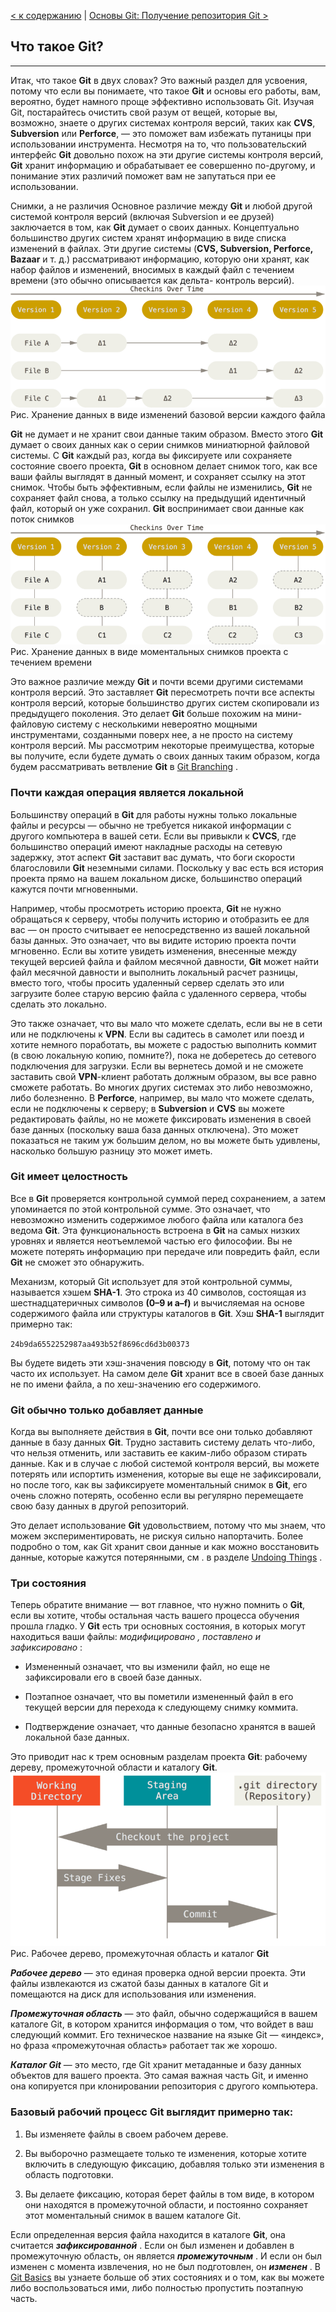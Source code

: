 [< к содержанию](./readme.md) |
[Основы Git: Получение репозитория Git >](./GettingGit.md)

 ## Что такое Git? 
___
Итак, что такое **Git** в двух словах? Это важный раздел для усвоения, потому что если вы понимаете, что такое **Git** и основы его работы, вам, вероятно, будет намного проще эффективно использовать Git. Изучая Git, постарайтесь очистить свой разум от вещей, которые вы, возможно, знаете о других системах контроля версий, таких как **CVS**, **Subversion** или **Perforce**, — это поможет вам избежать путаницы при использовании инструмента. Несмотря на то, что пользовательский интерфейс **Git** довольно похож на эти другие системы контроля версий, **Git** хранит информацию и обрабатывает ее совершенно по-другому, и понимание этих различий поможет вам не запутаться при ее использовании.

Снимки, а не различия
Основное различие между **Git** и любой другой системой контроля версий (включая Subversion и ее друзей) заключается в том, как **Git** думает о своих данных. Концептуально большинство других систем хранят информацию в виде списка изменений в файлах. Эти другие системы (**CVS, Subversion, Perforce, Bazaar** и т. д.) рассматривают информацию, которую они хранят, как набор файлов и изменений, вносимых в каждый файл с течением времени (это обычно описывается как дельта- контроль версий).
![](./assets/img1.png)
Рис. Хранение данных в виде изменений базовой версии каждого файла

**Git** не думает и не хранит свои данные таким образом. Вместо этого **Git** думает о своих данных как о серии снимков миниатюрной файловой системы. С **Git** каждый раз, когда вы фиксируете или сохраняете состояние своего проекта, **Git** в основном делает снимок того, как все ваши файлы выглядят в данный момент, и сохраняет ссылку на этот снимок. Чтобы быть эффективным, если файлы не изменились, **Git** не сохраняет файл снова, а только ссылку на предыдущий идентичный файл, который он уже сохранил. **Git** воспринимает свои данные как поток снимков 
![](./assets/img2.png)
Рис. Хранение данных в виде моментальных снимков проекта с течением времени

Это важное различие между **Git** и почти всеми другими системами контроля версий. Это заставляет **Git** пересмотреть почти все аспекты контроля версий, которые большинство других систем скопировали из предыдущего поколения. Это делает **Git** больше похожим на мини-файловую систему с несколькими невероятно мощными инструментами, созданными поверх нее, а не просто на систему контроля версий. Мы рассмотрим некоторые преимущества, которые вы получите, если будете думать о своих данных таким образом, когда будем рассматривать ветвление **Git** в [Git Branching](https://git-scm.com/book/en/v2/Git-Branching-Branches-in-a-Nutshell#ch03-git-branching) .

### Почти каждая операция является локальной

Большинству операций в **Git** для работы нужны только локальные файлы и ресурсы — обычно не требуется никакой информации с другого компьютера в вашей сети. Если вы привыкли к **CVCS**, где большинство операций имеют накладные расходы на сетевую задержку, этот аспект **Git** заставит вас думать, что боги скорости благословили **Git** неземными силами. Поскольку у вас есть вся история проекта прямо на вашем локальном диске, большинство операций кажутся почти мгновенными.

Например, чтобы просмотреть историю проекта, **Git** не нужно обращаться к серверу, чтобы получить историю и отобразить ее для вас — он просто считывает ее непосредственно из вашей локальной базы данных. Это означает, что вы видите историю проекта почти мгновенно. Если вы хотите увидеть изменения, внесенные между текущей версией файла и файлом месячной давности, **Git** может найти файл месячной давности и выполнить локальный расчет разницы, вместо того, чтобы просить удаленный сервер сделать это или загрузите более старую версию файла с удаленного сервера, чтобы сделать это локально.

Это также означает, что вы мало что можете сделать, если вы не в сети или не подключены к **VPN**. Если вы садитесь в самолет или поезд и хотите немного поработать, вы можете с радостью выполнить коммит (в свою локальную копию, помните?), пока не доберетесь до сетевого подключения для загрузки. Если вы вернетесь домой и не сможете заставить свой **VPN**-клиент работать должным образом, вы все равно сможете работать. Во многих других системах это либо невозможно, либо болезненно. В **Perforce**, например, вы мало что можете сделать, если не подключены к серверу; в **Subversion** и **CVS** вы можете редактировать файлы, но не можете фиксировать изменения в своей базе данных (поскольку ваша база данных отключена). Это может показаться не таким уж большим делом, но вы можете быть удивлены, насколько большую разницу это может иметь.

### Git имеет целостность
Все в **Git** проверяется контрольной суммой перед сохранением, а затем упоминается по этой контрольной сумме. Это означает, что невозможно изменить содержимое любого файла или каталога без ведома **Git**. Эта функциональность встроена в **Git** на самых низких уровнях и является неотъемлемой частью его философии. Вы не можете потерять информацию при передаче или повредить файл, если **Git** не сможет это обнаружить.

Механизм, который Git использует для этой контрольной суммы, называется хэшем **SHA-1**. Это строка из 40 символов, состоящая из шестнадцатеричных символов **(0–9 и a–f)** и вычисляемая на основе содержимого файла или структуры каталогов в **Git**. Хэш **SHA-1** выглядит примерно так:

`24b9da6552252987aa493b52f8696cd6d3b00373`

Вы будете видеть эти хэш-значения 
повсюду в **Git**, потому что он так часто их использует. На самом деле **Git** хранит все в своей базе данных не по имени файла, а по хеш-значению его содержимого.

### Git обычно только добавляет данные

Когда вы выполняете действия в **Git**, почти все они только добавляют данные в базу данных **Git**. Трудно заставить систему делать что-либо, что нельзя отменить, или заставить ее каким-либо образом стирать данные. Как и в случае с любой системой контроля версий, вы можете потерять или испортить изменения, которые вы еще не зафиксировали, но после того, как вы зафиксируете моментальный снимок в **Git**, его очень сложно потерять, особенно если вы регулярно перемещаете свою базу данных в другой репозиторий.

Это делает использование **Git** удовольствием, потому что мы знаем, что можем экспериментировать, не рискуя сильно напортачить. Более подробно о том, как Git хранит свои данные и как можно восстановить данные, которые кажутся потерянными, см . в разделе [Undoing Things](https://git-scm.com/book/en/v2/Git-Basics-Undoing-Things#_undoing) .

### Три состояния
Теперь обратите внимание — вот главное, что нужно помнить о **Git**, если вы хотите, чтобы остальная часть вашего процесса обучения прошла гладко. У **Git** есть три основных состояния, в которых могут находиться ваши файлы: *модифицировано , поставлено и зафиксировано* :

* Измененный означает, что вы изменили файл, но еще не зафиксировали его в своей базе данных.

* Поэтапное означает, что вы пометили измененный файл в его текущей версии для перехода к следующему снимку коммита.

* Подтверждение означает, что данные безопасно хранятся в вашей локальной базе данных.

Это приводит нас к трем основным разделам проекта **Git**: рабочему дереву, промежуточной области и каталогу **Git**.
![](./assets/img3.png)
Рис. Рабочее дерево, промежуточная область и каталог **Git**

***Рабочее дерево*** — это единая проверка одной версии проекта. Эти файлы извлекаются из сжатой базы данных в каталоге Git и помещаются на диск для использования или изменения.

***Промежуточная область*** — это файл, обычно содержащийся в вашем каталоге Git, в котором хранится информация о том, что войдет в ваш следующий коммит. Его техническое название на языке Git — «индекс», но фраза «промежуточная область» работает так же хорошо.

***Каталог _Git_*** — это место, где Git хранит метаданные и базу данных объектов для вашего проекта. Это самая важная часть Git, и именно она копируется при клонировании репозитория с другого компьютера.

### Базовый рабочий процесс Git выглядит примерно так:

1. Вы изменяете файлы в своем рабочем дереве.

2. Вы выборочно размещаете только те изменения, которые хотите включить в следующую фиксацию, добавляя только эти изменения в область подготовки.

3. Вы делаете фиксацию, которая берет файлы в том виде, в котором они находятся в промежуточной области, и постоянно сохраняет этот моментальный снимок в вашем каталоге Git.

Если определенная версия файла находится в каталоге **Git**, она считается **_зафиксированной_** . Если он был изменен и добавлен в промежуточную область, он является **_промежуточным_** . И если он был изменен с момента извлечения, но не был подготовлен, он **_изменен_** . В [Git Basics](https://git-scm.com/book/en/v2/Git-Basics-Getting-a-Git-Repository#ch02-git-basics-chapter) вы узнаете больше об этих состояниях и о том, как вы можете либо воспользоваться ими, либо полностью пропустить поэтапную часть.